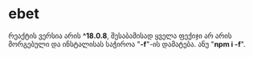 # ebet
რეაქტის ვერსია არის **^18.0.8**, შესაბამისად ყველა ფექიჯი არ არის მორგებული და ინსტალისას საჭიროა "**-f**"-ის დამატება. ანუ "**npm i -f**".
